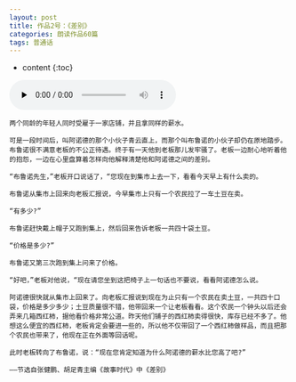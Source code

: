 ```yaml
---
layout: post
title: 作品2号：《差别》
categories: 朗读作品60篇
tags: 普通话
---
```


* content
{:toc}



<audio id="audio" controls="" preload="none">
<source id="MP3" src="https://www.conceptenglish.cn/x/PTH60/02.MP3">
</audio>



```
两个同龄的年轻人同时受雇于一家店铺，并且拿同样的薪水。

可是一段时间后，叫阿诺德的那个小伙子青云直上，而那个叫布鲁诺的小伙子却仍在原地踏步。布鲁诺很不满意老板的不公正待遇。终于有一天他到老板那儿发牢骚了。老板一边耐心地听着他的抱怨，一边在心里盘算着怎样向他解释清楚他和阿诺德之间的差别。

“布鲁诺先生，”老板开口说话了，“您现在到集市上去一下，看看今天早上有什么卖的。

布鲁诺从集市上回来向老板汇报说，今早集市上只有一个农民拉了一车土豆在卖。

“有多少?”

布鲁诺赶快戴上帽子又跑到集上，然后回来告诉老板一共四十袋土豆。

“价格是多少?”

布鲁诺又第三次跑到集上问来了价格。

“好吧，”老板对他说，“现在请您坐到这把椅子上一句话也不要说，看看阿诺德怎么说。

阿诺德很快就从集市上回来了。向老板汇报说到现在为止只有一个农民在卖土豆，一共四十口袋，价格是多少多少；土豆质量很不错，他带回来一个让老板看看。这个农民一个钟头以后还会弄来几箱西红柿，据他看价格非常公道。昨天他们铺子的西红柿卖得很快，库存已经不多了。他想这么便宜的西红柿，老板肯定会要进一些的，所以他不仅带回了一个西红柿做样品，而且把那个农民也带来了，他现在正在外面等回话呢。

此时老板转向了布鲁诺，说：“现在您肯定知道为什么阿诺德的薪水比您高了吧?”

——节选自张健鹏、胡足青主编《故事时代》中《差别》

```
